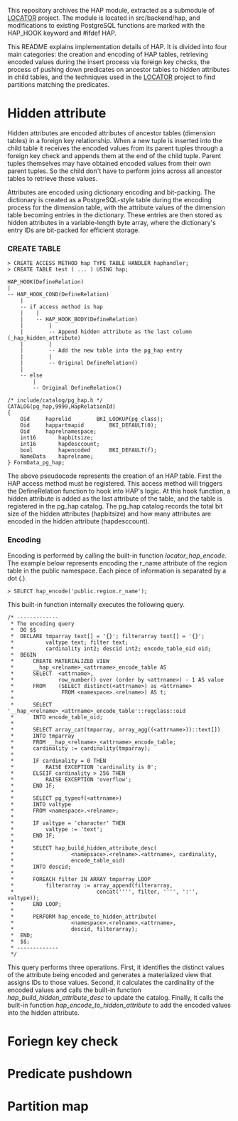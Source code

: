 This repository archives the HAP module, extracted as a submodule of [LOCATOR](https://github.com/snu-dbxlab/LOCATOR) project. The module is located in src/backend/hap, and modifications to existing PostgreSQL functions are marked with the HAP_HOOK keyword and #ifdef HAP.

This README explains implementation details of HAP. It is divided into four main categories: the creation and encoding of HAP tables, retrieving encoded values during the insert process via foreign key checks, the process of pushing down predicates on ancestor tables to hidden attributes in child tables, and the techniques used in the [LOCATOR](https://github.com/snu-dbxlab/LOCATOR) project to find partitions matching the predicates.

# Hidden attribute

Hidden attributes are encoded attributes of ancestor tables (dimension tables) in a foreign key relationship. When a new tuple is inserted into the child table it receives the encoded values from its parent tuples through a foreign key check and appends them at the end of the child tuple. Parent tuples themselves may have obtained encoded values from their own parent tuples. So the child don't have to perform joins across all ancestor tables to retrieve these values.

Attributes are encoded using dictionary encoding and bit-packing. The dictionary is created as a PostgreSQL-style table during the encoding process for the dimension table, with the attribute values of the dimension table becoming entries in the dictionary. These entries are then stored as hidden attributes in a variable-length byte array, where the dictionary's entry IDs are bit-packed for efficient storage.

### CREATE TABLE

```
> CREATE ACCESS METHOD hap TYPE TABLE HANDLER haphandler;
> CREATE TABLE test ( ... ) USING hap;
```

```
HAP_HOOK(DefineRelation) 
|
-- HAP_HOOK_COND(DefineRelation)
    |
    -- if access method is hap
    |    |
    |    -- HAP_HOOK_BODY(DefineRelation)
    |        |
    |        -- Append hidden attribute as the last column (_hap_hidden_attribute)
    |        |
    |        -- Add the new table into the pg_hap entry
    |        |
    |        -- Original DefineRelation()
    |
    -- else
        |
        -- Original DefineRelation()
```
```
/* include/catalog/pg_hap.h */
CATALOG(pg_hap,9999,HapRelationId)
{
	Oid		haprelid		BKI_LOOKUP(pg_class);
	Oid		happartmapid		BKI_DEFAULT(0);
	Oid		haprelnamespace;
	int16		hapbitsize;
	int16		hapdesccount;
	bool		hapencoded		BKI_DEFAULT(f);
	NameData	haprelname;
} FormData_pg_hap;
```
The above pseudocode represents the creation of an HAP table. First the HAP access method must be registered. This access method will triggers the DefineRelation function to hook into HAP's logic. At this hook function, a hidden attribute is added as the last attribute of the table, and the table is registered in the pg_hap catalog. The pg_hap catalog records the total bit size of the hidden attributes (hapbitsize) and how many attributes are encoded in the hidden attribute (hapdesccount).

### Encoding

Encoding is performed by calling the built-in function *locator_hap_encode*. The example below represents encoding the r_name attribute of the region table in the public namespace. Each piece of information is separated by a dot (.).
```
> SELECT hap_encode('public.region.r_name');
```

This built-in function internally executes the following query.
```
/* -------------
 * The encoding query
 *	DO $$
 *	DECLARE tmparray text[] = '{}'; filterarray text[] = '{}';
 *			valtype text; filter text;
 *			cardinality int2; descid int2; encode_table_oid oid;
 *	BEGIN
 *		CREATE MATERIALIZED VIEW
 *		__hap_<relname>_<attrname>_encode_table AS
 *		SELECT	<attrname>,
 *				row_number() over (order by <attrname>) - 1 AS value
 *		FROM 	(SELECT distinct(<attrname>) as <attrname>
 *				 FROM <namespace>.<relname>) AS t;
 *
 *		SELECT '__hap_<relname>_<attrname>_encode_table'::regclass::oid
 *		INTO encode_table_oid;
 *
 *		SELECT array_cat(tmparray, array_agg((<attrname>))::text[])
 *		INTO tmparray
 *		FROM __hap_<relname>_<attrname>_encode_table;
 *		cardinality := cardinality(tmparray);
 *
 *		IF cardinality = 0 THEN
 *			RAISE EXCEPTION 'cardinality is 0';
 *		ELSEIF cardinality > 256 THEN
 *			RAISE EXCEPTION 'overflow';
 *		END IF;
 *
 *		SELECT pg_typeof(<attrname>)
 *		INTO valtype
 *		FROM <namespace>.<relname>;
 *
 *		IF valtype = 'character' THEN
 *			valtype := 'text';
 *		END IF;
 *
 *		SELECT hap_build_hidden_attribute_desc(
 *					<namepsace>.<relname>.<attrname>, cardinality,
 *					encode_table_oid)
 *		INTO descid;
 *
 *		FOREACH filter IN ARRAY tmparray LOOP
 *			filterarray := array_append(filterarray,
 *							concat('''', filter, '''', ':'', valtype));
 *		END LOOP;
 *
 *		PERFORM hap_encode_to_hidden_attribute(
 *					<namespace>.<relname>.<attrname>,
 *					descid, filterarray);
 *	END;
 *	$$;
 * -------------
 */
```
This query performs three operations. First, it identifies the distinct values of the attribute being encoded and generates a materialized view that assigns IDs to those values. Second, it calculates the cardinality of the encoded values and calls the built-in function *hap_build_hidden_attribute_desc* to update the catalog. Finally, it calls the built-in function *hap_encode_to_hidden_attribute* to add the encoded values into the hidden attribute.

# Foriegn key check

# Predicate pushdown

# Partition map
